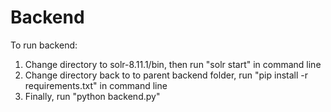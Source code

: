 # Backend

To run backend:
1. Change directory to solr-8.11.1/bin, then run "solr start" in command line
2. Change directory back to to parent backend folder, run "pip install -r requirements.txt" in command line
3. Finally, run "python backend.py"
